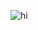 
![hi](https://64.media.tumblr.com/cde418ab9c0fc3eb0128880fa46e01f3/8ce8324e3dcb6a41-92/s1280x1920/1a4cfe47a53710f5af22b7a7bfd9079fadfd8359.jpg)
